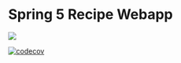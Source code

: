# Spring 5 Recipe Webapp

<a href="https://circleci.com/gh/rieckpil/spring5-recipe-webapp">
<img src="https://circleci.com/gh/rieckpil/spring5-recipe-webapp.svg?style=shield&circle-token=e2a3c4b69f615906a967c03c1f7dad8366d259d7" /></a>

[![codecov](https://codecov.io/gh/rieckpil/spring5-recipe-webapp/branch/master/graph/badge.svg)](https://codecov.io/gh/rieckpil/spring5-recipe-webapp)